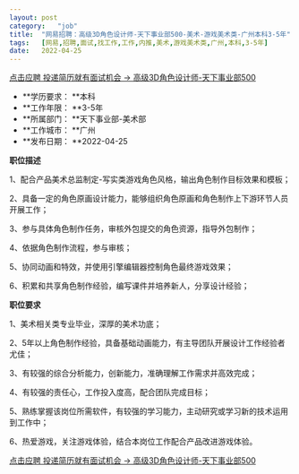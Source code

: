 ```yaml
---
layout:	post
category:	"job"
title:	"网易招聘：高级3D角色设计师-天下事业部500-美术-游戏美术类-广州本科3-5年"
tags:	[网易,招聘,面试,找工作,工作,内推,美术,游戏美术类,广州,本科,3-5年]
date:	2022-04-25
---
```


[点击应聘 投递简历就有面试机会 ->  高级3D角色设计师-天下事业部500](http://mobile.bole.netease.com/bole/boleDetail?id=39871&employeeId=346f03c3cda5f04c&key=all)



- **学历要求： **本科
- **工作年限： **3-5年
- **所属部门： **天下事业部-美术部
- **工作城市： **广州
- **发布日期： **2022-04-25



**职位描述**

1、配合产品美术总监制定-写实类游戏角色风格，输出角色制作目标效果和模板；

2、具备一定的角色原画设计能力，能够组织角色原画和角色制作上下游环节人员开展工作；

3、参与具体角色制作任务，审核外包提交的角色资源，指导外包制作；

4、依据角色制作流程，参与审核；

5、协同动画和特效，并使用引擎编辑器控制角色最终游戏效果；

6、积累和共享角色制作经验，编写课件并培养新人，分享设计经验；



**职位要求**

1、美术相关类专业毕业，深厚的美术功底；

2、5年以上角色制作经验，具备基础动画能力，有主导团队开展设计工作经验者尤佳；

3、有较强的综合分析能力，创新能力，准确理解工作需求并高效完成；

4、有较强的责任心，工作投入度高，配合团队完成目标；

5、熟练掌握该岗位所需软件，有较强的学习能力，主动研究或学习新的技术运用到工作中；

6、热爱游戏，关注游戏体验，结合本岗位工作配合产品改进游戏体验。



[点击应聘 投递简历就有面试机会 ->  高级3D角色设计师-天下事业部500](http://mobile.bole.netease.com/bole/boleDetail?id=39871&employeeId=346f03c3cda5f04c&key=all)